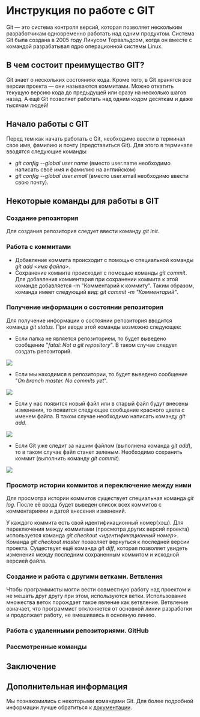 # **Инструкция по работе с GIT**

Git — это система контроля версий, которая позволяет нескольким разработчикам одновременно работать над одним продуктом. Система Git была создана в 2005 году Линусом Торвальдсом, когда он вместе с командой разрабатывал ядро операционной системы Linux.

## **В чем состоит преимущество GIT?** 

Git знает о нескольких состояниях кода. Кроме того, в Git хранятся все версии проекта — они называются коммитами. Можно откатить текущую версию кода до предыдущей или сразу на несколько шагов назад. А ещё Git позволяет работать над одним кодом десяткам и даже тысячам людей!

## **Начало работы с GIT** 

Перед тем как начать работать с Git, необходимо ввести в терминал свое имя, фамилию и почту (представиться Git). Для этого в терминале вводятся следующие команды:
* *git config --global user.name* (вместо user.name необходимо написать своё имя и фамилию на английском)
* *git config --global user.email* (вместо user.email необходимо ввести свою почту).

## **Некоторые команды для работы в GIT**   
  
### **Создание репозитория**

Для создания репозитория следует ввести команду *git init*.

### **Работа с коммитами**

* Добавление коммита происходит с помощью специальной команды *git add <имя файла>*.
* Сохранение коммита происходит с помощью команды *git commit*. Для добавления комментария при сохранении коммита к этой команде добавляется -m "Комментарий к коммиту". Таким образом, команда имеет следующий вид: *git commit -m "Комментарий"*.

### **Получение информации о состоянии репозитория**

Для получение информации о состоянии репозитория вводится команда *git status*. При вводе этой команды возможно следующее:
* Если папка не является репозиторием, то будет выведено сообщение "*fatal: Not a git repository*". В таком случае следует создать репозиторий.
<image src="https://vertex-academy.com/tutorials/wp-content/uploads/2018/12/%D0%A1%D0%BD%D0%B8%D0%BC%D0%BE%D0%BA-%D1%8D%D0%BA%D1%80%D0%B0%D0%BD%D0%B0-2018-12-06-%D0%B2-19.05.11.png">

* Если мы находимся в репозитории, то будет выведено сообщение "*On branch master. No commits yet*".
<image src="https://vertex-academy.com/tutorials/wp-content/uploads/2018/12/%D0%A1%D0%BD%D0%B8%D0%BC%D0%BE%D0%BA-%D1%8D%D0%BA%D1%80%D0%B0%D0%BD%D0%B0-2018-12-06-%D0%B2-19.15.59.png">

* Если у нас появится новый файл или в старый файл будут внесены изменения, то появится следующее сообщение красного цвета с именем файла. В таком случае необходимо написать команду *git add*.
<image src="https://vertex-academy.com/tutorials/wp-content/uploads/2018/12/%D0%A1%D0%BD%D0%B8%D0%BC%D0%BE%D0%BA-%D1%8D%D0%BA%D1%80%D0%B0%D0%BD%D0%B0-2018-12-06-%D0%B2-19.18.05.png">

* Если Git уже следит за нашим файлом (выполнена команда *git add*), то в таком случае файл станет зеленым. Необходимо сохранить коммит (выполнить команду *git commit*).
<image src="https://vertex-academy.com/tutorials/wp-content/uploads/2018/12/%D0%A1%D0%BD%D0%B8%D0%BC%D0%BE%D0%BA-%D1%8D%D0%BA%D1%80%D0%B0%D0%BD%D0%B0-2018-12-06-%D0%B2-19.19.36.png">


### **Просмотр истории коммитов и переключение между ними**

Для просмотра истории коммитов существует специальная команда *git log*. После её ввода будет выведен список всех коммитов с комментариями и датой внесения изменений.

У каждого коммита есть свой идентификационный номер(хэш). Для переключения между коммитами (просмотра других версий проекта) используется команда *git checkout <идентификационный номер>*. 
Команда *git checkout master* позволяет вернуться к последней версии проекта. Существует ещё команда *git diff*, которая позволяет увидеть изменения между последним сохраненным коммитом и исходной версией файла.

### **Создание и работа с другими ветками. Ветвления**
Чтобы программисты могли вести совместную работу над проектом и не мешать друг другу при этом, используются ветки. Использование множества веток порождает такое явление как ветвление. Ветвление означает, что программист отклоняется от основной линии разработки и продолжает работу, не вмешиваясь в основную линию.

### **Работа с удаленными репозиториями. GitHub**


### **Рассмотренные команды**


## **Заключение**


## **Дополнительная информация**

Мы познакомились с некоторыми командами Git. Для более подробной информации лучше обратиться к [документации](https://git-scm.com/doc).


